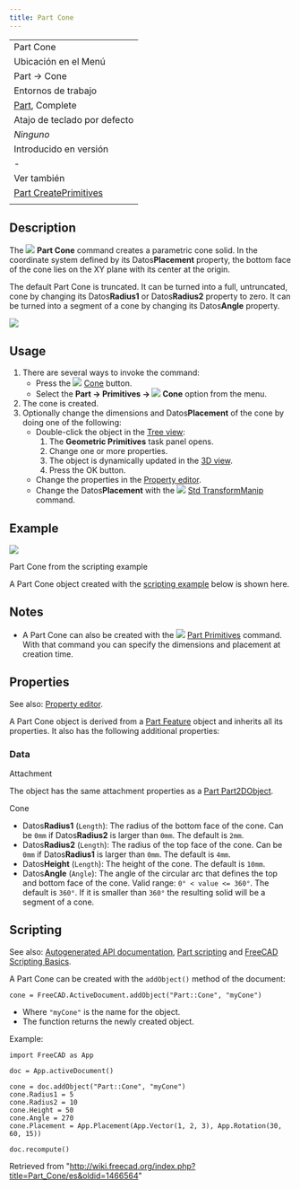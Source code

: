 ```yaml
---
title: Part Cone
---
```

|  |
| --- |
| Part Cone |
| Ubicación en el Menú |
| Part -> Cone |
| Entornos de trabajo |
| [Part](/Part_Workbench/es "Part Workbench/es"), Complete |
| Atajo de teclado por defecto |
| *Ninguno* |
| Introducido en versión |
| - |
| Ver también |
| [Part CreatePrimitives](/Part_CreatePrimitives/es "Part CreatePrimitives/es") |
|  |

## Description

The ![](/images/Part_Cone.svg) **Part Cone** command creates a parametric cone solid. In the coordinate system defined by its Datos**Placement** property, the bottom face of the cone lies on the XY plane with its center at the origin.

The default Part Cone is truncated. It can be turned into a full, untruncated, cone by changing its Datos**Radius1** or Datos**Radius2** property to zero. It can be turned into a segment of a cone by changing its Datos**Angle** property.

![](/images/Part_Cone_Example.png)

## Usage

1. There are several ways to invoke the command:
   * Press the ![](/images/Part_Cone.svg) [Cone](/Part_Cone "Part Cone") button.
   * Select the **Part → Primitives → ![](/images/Part_Cone.svg) Cone** option from the menu.
2. The cone is created.
3. Optionally change the dimensions and Datos**Placement** of the cone by doing one of the following:
   * Double-click the object in the [Tree view](/Tree_view "Tree view"):
     1. The **Geometric Primitives** task panel opens.
     2. Change one or more properties.
     3. The object is dynamically updated in the [3D view](/3D_view "3D view").
     4. Press the OK button.
   * Change the properties in the [Property editor](/Property_editor "Property editor").
   * Change the Datos**Placement** with the ![](/images/Std_TransformManip.svg) [Std TransformManip](/Std_TransformManip "Std TransformManip") command.

## Example

![](/images/Part_Cone_Scripting_Example.png)

Part Cone from the scripting example

A Part Cone object created with the [scripting example](#Scripting) below is shown here.

## Notes

* A Part Cone can also be created with the ![](/images/Part_Primitives.svg) [Part Primitives](/Part_Primitives "Part Primitives") command. With that command you can specify the dimensions and placement at creation time.

## Properties

See also: [Property editor](/Property_editor "Property editor").

A Part Cone object is derived from a [Part Feature](/Part_Feature "Part Feature") object and inherits all its properties. It also has the following additional properties:

### Data

Attachment

The object has the same attachment properties as a [Part Part2DObject](/Part_Part2DObject#Data "Part Part2DObject").

Cone

* Datos**Radius1** (`Length`): The radius of the bottom face of the cone. Can be `0mm` if Datos**Radius2** is larger than `0mm`. The default is `2mm`.
* Datos**Radius2** (`Length`): The radius of the top face of the cone. Can be `0mm` if Datos**Radius1** is larger than `0mm`. The default is `4mm`.
* Datos**Height** (`Length`): The height of the cone. The default is `10mm`.
* Datos**Angle** (`Angle`): The angle of the circular arc that defines the top and bottom face of the cone. Valid range: `0° < value <= 360°`. The default is `360°`. If it is smaller than `360°` the resulting solid will be a segment of a cone.

## Scripting

See also: [Autogenerated API documentation](https://freecad.github.io/SourceDoc/), [Part scripting](/Part_scripting "Part scripting") and [FreeCAD Scripting Basics](/FreeCAD_Scripting_Basics "FreeCAD Scripting Basics").

A Part Cone can be created with the `addObject()` method of the document:

```
cone = FreeCAD.ActiveDocument.addObject("Part::Cone", "myCone")

```

* Where `"myCone"` is the name for the object.
* The function returns the newly created object.

Example:

```
import FreeCAD as App

doc = App.activeDocument()

cone = doc.addObject("Part::Cone", "myCone")
cone.Radius1 = 5
cone.Radius2 = 10
cone.Height = 50
cone.Angle = 270
cone.Placement = App.Placement(App.Vector(1, 2, 3), App.Rotation(30, 60, 15))

doc.recompute()

```

Retrieved from "<http://wiki.freecad.org/index.php?title=Part_Cone/es&oldid=1466564>"